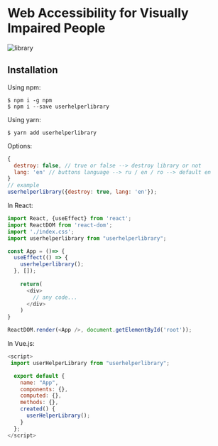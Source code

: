 # Web Accessibility for Visually Impaired People

<img src="https://sun9-68.userapi.com/2rnoRWA3UmxxboBvlCl3L_O026FOUkDz2jx6Qw/zEYVYbPX5EY.jpg" alt="library">

## Installation

Using npm:
```shell
$ npm i -g npm
$ npm i --save userhelperlibrary
```

Using yarn: 
```shell
$ yarn add userhelperlibrary
```

Options: 
```js
{
  destroy: false, // true or false --> destroy library or not 
  lang: 'en' // buttons language --> ru / en / ro --> default en
}
// example
userhelperlibrary({destroy: true, lang: 'en'});
```

In React:
```js
import React, {useEffect} from 'react';
import ReactDOM from 'react-dom';
import './index.css';
import userhelperlibrary from "userhelperlibrary";

const App = ()=> {
  useEffect(() => {
    userhelperlibrary();
  }, []);
  
    return(
      <div>
        // any code...
      </div>
    )
}

ReactDOM.render(<App />, document.getElementById('root'));
```
In Vue.js:
```js
<script>
 import userHelperLibrary from "userhelperlibrary";

  export default {
    name: "App",
    components: {},
    computed: {},
    methods: {},
    created() {
      userHelperLibrary();
    }
  };
</script>
```